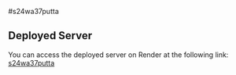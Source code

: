 #s24wa37putta

## Deployed Server

You can access the deployed server on Render at the following link:
[s24wa37putta](https://s24wa37putta.onrender.com/)